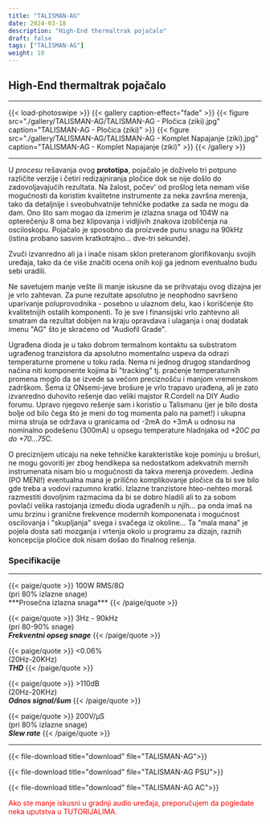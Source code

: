 ```yaml
---
title: "TALISMAN-AG"
date: 2024-03-18
description: "High-End thermaltrak pojačalo"
draft: false
tags: ["TALISMAN-AG"]
weight: 10
---
```

## High-End thermaltrak pojačalo

<hr>
{{< load-photoswipe >}}
{{< gallery caption-effect="fade" >}}
  {{< figure src="./gallery/TALISMAN-AG/TALISMAN-AG - Pločica (ziki).jpg" caption="TALISMAN-AG - Pločica (ziki)" >}}
  {{< figure src="./gallery/TALISMAN-AG/TALISMAN-AG - Komplet Napajanje (ziki).jpg" caption="TALISMAN-AG - Komplet Napajanje (ziki)" >}}
{{< /gallery >}}
<hr>

U *procesu* rešavanja ovog **prototipa**, pojačalo je doživelo tri potpuno različite verzije i četiri redizajniranja pločice dok se nije došlo do zadovoljavajućih rezultata. Na žalost, počev' od prošlog leta nemam više mogućnosti da koristim kvalitetne instrumente za neka završna merenja, tako da detaljnije i sveobuhvatnije tehničke podatke za sada ne mogu da dam. Ono što sam mogao da izmerim je izlazna snaga od 104W na opterečenju 8 oma bez klipovanja i vidljivih znakova izobličenja na osciloskopu. Pojačalo je sposobno da proizvede punu snagu na 90kHz (istina probano sasvim kratkotrajno... dve-tri sekunde).

Zvuči izvanredno ali ja i inače nisam sklon preteranom glorifikovanju svojih uređaja, tako da će više značiti ocena onih koji ga jednom eventualno budu sebi uradili.

Ne savetujem manje vešte ili manje iskusne da se prihvataju ovog dizajna jer je vrlo zahtevan. Za pune rezultate apsolutno je neophodno savršeno uparivanje poluprovodnika - posebno u ulaznom delu, kao i korišćenje što kvalitetnijih ostalih komponenti. To je sve i finansijski vrlo zahtevno ali smatram da rezultat dobijen na kraju opravdava i ulaganja i onaj dodatak imenu "AG" što je skraćeno od "Audiofil Grade".

Ugrađena dioda je u tako dobrom termalnom kontaktu sa substratom ugrađenog tranzistora da apsolutno momentalno uspeva da odrazi temperaturne promene u toku rada. Nema ni jednog drugog standardnog načina niti komponente kojima bi "tracking" tj. praćenje temperaturnih promena moglo da se izvede sa većom preciznošću i manjom vremenskom zadrškom. Šema iz ONsemi-jeve brošure je vrlo trapavo urađena, ali je zato izvanredno duhovito rešenje dao veliki majstor R.Cordell na DIY Audio forumu. Upravo njegovo rešenje sam i koristio u Talismanu (jer je bilo dosta bolje od bilo čega što je meni do tog momenta palo na pamet!) i ukupna mirna struja se održava u granicama od -2mA do +3mA u odnosu na nominalno podešenu (300mA) u opsegu temperature hladnjaka od +20*C pa do +70...75*C.

O preciznijem uticaju na neke tehničke karakteristike koje pominju u brošuri, ne mogu govoriti jer zbog hendikepa sa nedostatkom adekvatnih mernih instrumenata nisam bio u mogućnosti da takva merenja provedem. Jedina (PO MENI!) eventualna mana je prilično komplikovanje pločice da bi sve bilo gde treba a vodovi razumno kratki. Izlazne tranzistore hteo-nehteo moraš razmestiti dovoljnim razmacima da bi se dobro hladili ali to za sobom povlači velika rastojanja između dioda ugrađenih u njih... pa onda imaš na umu brzinu i granične frekvence modernih komponenata i mogućnost oscilovanja i "skupljanja" svega i svačega iz okoline... Ta "mala mana" je pojela dosta sati mozganja i vrtenja okolo u programu za dizajn, raznih koncepcija pločice dok nisam došao do finalnog rešenja.

### Specifikacije
<hr>
{{< paige/quote >}}
100W RMS/8Ω<br>(pri 80% izlazne snage)<br>***Prosečna izlazna snaga***
{{< /paige/quote >}}

{{< paige/quote >}}
3Hz - 90kHz<br>(pri 80-90% snage)<br>***Frekventni opseg snage***
{{< /paige/quote >}}

{{< paige/quote >}}
<0.06%<br>(20Hz-20KHz)<br>***THD***
{{< /paige/quote >}}

{{< paige/quote >}}
&#62;110dB<br>(20Hz-20KHz)<br>***Odnos signal/šum***
{{< /paige/quote >}}

{{< paige/quote >}}
200V/μS<br>(pri 80% izlazne snage)<br>***Slew rate***
{{< /paige/quote >}}
<hr>

{{< file-download title="download" file="TALISMAN-AG">}}

{{< file-download title="download" file="TALISMAN-AG PSU">}}

{{< file-download title="download" file="TALISMAN-AG AC">}}

<p style="color: red;" class="text-center">Ako ste manje iskusni u gradnji audio uređaja, preporučujem da pogledate neka uputstva u TUTORIJALIMA.</p>
